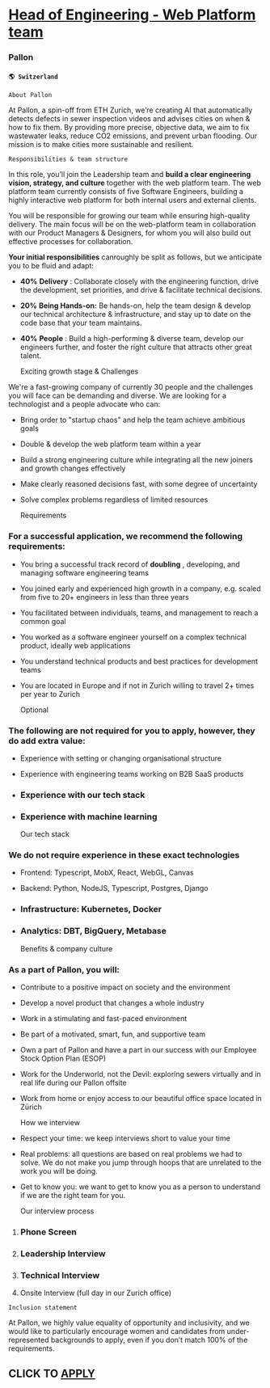 # [Head of Engineering - Web Platform team](https://www.remotewlb.com/apply/head-of-engineering-web-platform-team-69366)  
### Pallon  
#### `🌎 Switzerland`  

    
    
    About Pallon

At Pallon, a spin-off from ETH Zurich, we’re creating AI that automatically detects defects in sewer inspection videos and advises cities on when & how to fix them. By providing more precise, objective data, we aim to fix wastewater leaks, reduce CO2 emissions, and prevent urban flooding. Our mission is to make cities more sustainable and resilient.

    
    
    Responsibilities & team structure

In this role, you’ll join the Leadership team and **build a clear engineering vision, strategy, and culture** together with the web platform team. The web platform team currently consists of five Software Engineers, building a highly interactive web platform for both internal users and external clients.

You will be responsible for growing our team while ensuring high-quality delivery. The main focus will be on the web-platform team in collaboration with our Product Managers & Designers, for whom you will also build out effective processes for collaboration.

 **Your initial responsibilities** canroughly be split as follows, but we anticipate you to be fluid and adapt:

  * **40%** **Delivery** : Collaborate closely with the engineering function, drive the development, set priorities, and drive & facilitate technical decisions.

  * **20%** **Being Hands-on:** Be hands-on, help the team design & develop our technical architecture & infrastructure, and stay up to date on the code base that your team maintains.

  * **40%** **People** : Build a high-performing & diverse team, develop our engineers further, and foster the right culture that attracts other great talent.

    
    
    Exciting growth stage & Challenges

We're a fast-growing company of currently 30 people and the challenges you will face can be demanding and diverse. We are looking for a technologist and a people advocate who can:

  * Bring order to "startup chaos" and help the team achieve ambitious goals

  * Double & develop the web platform team within a year

  * Build a strong engineering culture while integrating all the new joiners and growth changes effectively

  * Make clearly reasoned decisions fast, with some degree of uncertainty

  * Solve complex problems regardless of limited resources

    
    
    Requirements

### For a successful application, we recommend the following requirements:

  * You bring a successful track record of **doubling** , developing, and managing software engineering teams

  * You joined early and experienced high growth in a company, e.g. scaled from five to 20+ engineers in less than three years

  * You facilitated between individuals, teams, and management to reach a common goal

  * You worked as a software engineer yourself on a complex technical product, ideally web applications

  * You understand technical products and best practices for development teams

  * You are located in Europe and if not in Zurich willing to travel 2+ times per year to Zurich

    
    
    Optional

### The following are not required for you to apply, however, they do add extra value:

  * Experience with setting or changing organisational structure

  * Experience with engineering teams working on B2B SaaS products

  * ### Experience with our tech stack

  * ### Experience with machine learning

    
    
    Our tech stack

### We do not require experience in these exact technologies

  * Frontend: Typescript, MobX, React, WebGL, Canvas

  * Backend: Python, NodeJS, Typescript, Postgres, Django

  * ### Infrastructure: Kubernetes, Docker

  * ### Analytics: DBT, BigQuery, Metabase

    
    
    Benefits & company culture

### As a part of Pallon, you will:

  * Contribute to a positive impact on society and the environment

  * Develop a novel product that changes a whole industry

  * Work in a stimulating and fast-paced environment

  * Be part of a motivated, smart, fun, and supportive team

  * Own a part of Pallon and have a part in our success with our Employee Stock Option Plan (ESOP)

  * Work for the Underworld, not the Devil: exploring sewers virtually and in real life during our Pallon offsite

  * Work from home or enjoy access to our beautiful office space located in Zürich

    
    
    How we interview 

  * Respect your time: we keep interviews short to value your time 

  * Real problems: all questions are based on real problems we had to solve. We do not make you jump through hoops that are unrelated to the work you will be doing. 

  * Get to know you: we want to get to know you as a person to understand if we are the right team for you.

    
    
    Our interview process

  1. ### Phone Screen

  2. ### Leadership Interview

  3. ### Technical Interview

  4. Onsite Interview (full day in our Zurich office)

    
    
    Inclusion statement

At Pallon, we highly value equality of opportunity and inclusivity, and we would like to particularly encourage women and candidates from under-represented backgrounds to apply, even if you don’t match 100% of the requirements.

  
## CLICK TO [APPLY](https://www.remotewlb.com/apply/head-of-engineering-web-platform-team-69366)

